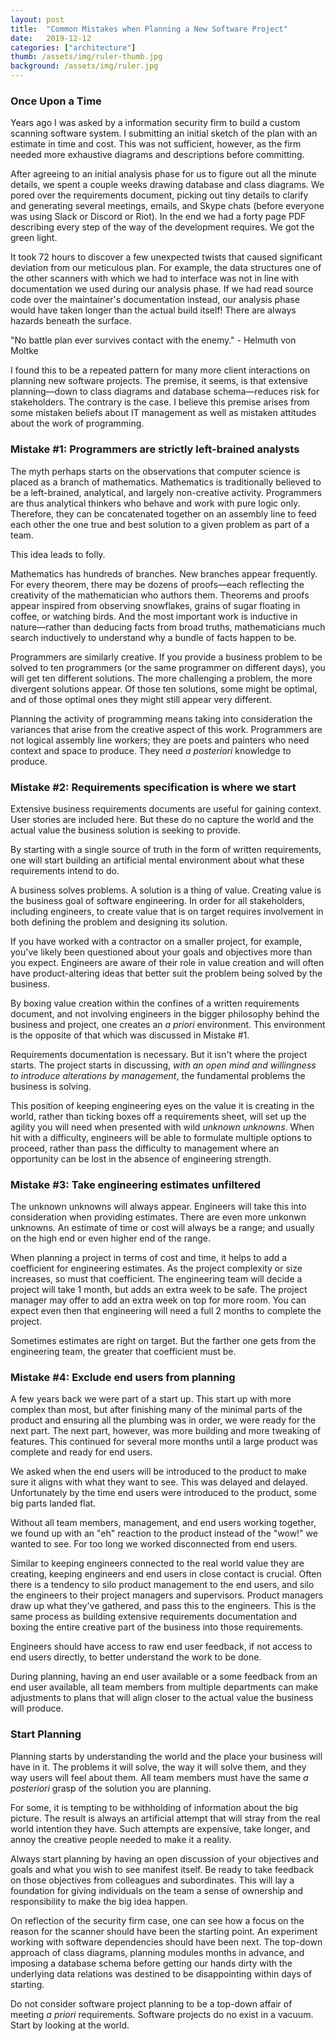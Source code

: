 ```yaml
---
layout: post
title:  "Common Mistakes when Planning a New Software Project"
date:   2019-12-12
categories: ["architecture"]
thumb: /assets/img/ruler-thumb.jpg
background: /assets/img/ruler.jpg
---
```


### Once Upon a Time

Years ago I was asked by a information security firm to build a custom scanning software system. I submitting an initial sketch of the plan with an estimate in time and cost. This was not sufficient, however, as the firm needed more exhaustive diagrams and descriptions before committing.

After agreeing to an initial analysis phase for us to figure out all the minute details, we spent a couple weeks drawing database and class diagrams. We pored over the requirements document, picking out tiny details to clarify and generating several meetings, emails, and Skype chats (before everyone was using Slack or Discord or Riot). In the end we had a forty page PDF describing every step of the way of the development requires. We got the green light.

It took 72 hours to discover a few unexpected twists that caused significant deviation from our meticulous plan. For example, the data structures one of the other scanners with which we had to interface was not in line with documentation we used during our analysis phase. If we had read source code over the maintainer's documentation instead, our analysis phase would have taken longer than the actual build itself! There are always hazards beneath the surface.

"No battle plan ever survives contact with the enemy." - Helmuth von Moltke

I found this to be a repeated pattern for many more client interactions on planning new software projects. The premise, it seems, is that extensive planning—down to class diagrams and database schema—reduces risk for stakeholders. The contrary is the case. I believe this premise arises from some mistaken beliefs about IT management as well as mistaken attitudes about the work of programming.

### Mistake #1: Programmers are strictly left-brained analysts

The myth perhaps starts on the observations that computer science is placed as a branch of mathematics. Mathematics is traditionally believed to be a left-brained, analytical, and largely non-creative activity. Programmers are thus analytical thinkers who behave and work with pure logic only. Therefore, they can be concatenated together on an assembly line to feed each other the one true and best solution to a given problem as part of a team.

This idea leads to folly.

Mathematics has hundreds of branches. New branches appear frequently. For every theorem, there may be dozens of proofs—each reflecting the creativity of the mathematician who authors them. Theorems and proofs appear inspired from observing snowflakes, grains of sugar floating in coffee, or watching birds. And the most important work is inductive in nature—rather than deducing facts from broad truths, mathematicians much search inductively to understand why a bundle of facts happen to be.

Programmers are similarly creative. If you provide a business problem to be solved to ten programmers (or the same programmer on different days), you will get ten different solutions. The more challenging a problem, the more divergent solutions appear. Of those ten solutions, some might be optimal, and of those optimal ones they might still appear very different.

Planning the activity of programming means taking into consideration the variances that arise from the creative aspect of this work. Programmers are not logical assembly line workers; they are poets and painters who need context and space to produce. They need *a posteriori* knowledge to produce.

### Mistake #2: Requirements specification is where we start

Extensive business requirements documents are useful for gaining context. User stories are included here. But these do no capture the world and the actual value the business solution is seeking to provide.

By starting with a single source of truth in the form of written requirements, one will start building an artificial mental environment about what these requirements intend to do.

A business solves problems. A solution is a thing of value. Creating value is the business goal of software engineering. In order for all stakeholders, including engineers, to create value that is on target requires involvement in both defining the problem and designing its solution.

If you have worked with a contractor on a smaller project, for example, you've likely been questioned about your goals and objectives more than you expect. Engineers are aware of their role in value creation and will often have product-altering ideas that better suit the problem being solved by the business.

By boxing value creation within the confines of a written requirements document, and not involving engineers in the bigger philosophy behind the business and project, one creates an *a priori* environment. This environment is the opposite of that which was discussed in Mistake #1.

Requirements documentation is necessary. But it isn't where the project starts. The project starts in discussing, *with an open mind and willingness to introduce alterations by management*, the fundamental problems the business is solving.

This position of keeping engineering eyes on the value it is creating in the world, rather than ticking boxes off a requirements sheet, will set up the agility you will need when presented with wild *unknown unknowns*. When hit with a difficulty, engineers will be able to formulate multiple options to proceed, rather than pass the difficulty to management where an opportunity can be lost in the absence of engineering strength.

### Mistake #3: Take engineering estimates unfiltered

The unknown unknowns will always appear. Engineers will take this into consideration when providing estimates. There are even more unkonwn unknowns. An estimate of time or cost will always be a range; and usually on the high end or even higher end of the range.

When planning a project in terms of cost and time, it helps to add a coefficient for engineering estimates. As the project complexity or size increases, so must that coefficient. The engineering team will decide a project will take 1 month, but adds an extra week to be safe. The project manager may offer to add an extra week on top for more room. You can expect even then that engineering will need a full 2 months to complete the project.

Sometimes estimates are right on target. But the farther one gets from the engineering team, the greater that coefficient must be.

### Mistake #4: Exclude end users from planning

A few years back we were part of a start up. This start up with more complex than most, but after finishing many of the minimal parts of the product and ensuring all the plumbing was in order, we were ready for the next part. The next part, however, was more building and more tweaking of features. This continued for several more months until a large product was complete and ready for end users.

We asked when the end users will be introduced to the product to make sure it aligns with what they want to see. This was delayed and delayed. Unfortunately by the time end users were introduced to the product, some big parts landed flat.

Without all team members, management, and end users working together, we found up with an "eh" reaction to the product instead of the "wow!" we wanted to see. For too long we worked disconnected from end users.

Similar to keeping engineers connected to the real world value they are creating, keeping engineers and end users in close contact is crucial. Often there is a tendency to silo product management to the end users, and silo the engineers to their project managers and supervisors. Product managers draw up what they've gathered, and pass this to the engineers. This is the same process as building extensive requirements documentation and boxing the entire creative part of the business into those requirements.

Engineers should have access to raw end user feedback, if not access to end users directly, to better understand the work to be done.

During planning, having an end user available or a some feedback from an end user available, all team members from multiple departments can make adjustments to plans that will align closer to the actual value the business will produce.

### Start Planning

Planning starts by understanding the world and the place your business will have in it. The problems it will solve, the way it will solve them, and they way users will feel about them. All team members must have the same *a posteriori* grasp of the solution you are planning.

For some, it is tempting to be withholding of information about the big picture. The result is always an artificial attempt that will stray from the real world intention they have. Such attempts are expensive, take longer, and annoy the creative people needed to make it a reality.

Always start planning by having an open discussion of your objectives and goals and what you wish to see manifest itself. Be ready to take feedback on those objectives from colleagues and subordinates. This will lay a foundation for giving individuals on the team a sense of ownership and responsibility to make the big idea happen.

On reflection of the security firm case, one can see how a focus on the reason for the scanner should have been the starting point. An experiment working with software dependencies should have been next. The top-down approach of class diagrams, planning modules months in advance, and imposing a database schema before getting our hands dirty with the underlying data relations was destined to be disappointing within days of starting. 

Do not consider software project planning to be a top-down affair of meeting *a priori* requirements. Software projects do no exist in a vacuum. Start by looking at the world.